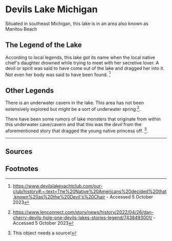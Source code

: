 # Devils Lake Michigan

Situated in southeast Michigan, this lake is in an area also known as Manitou Beach

## The Legend of the Lake

According to local legends, this lake got its name when the local native chief's daughter drowned while trying to meet with her secretive lover. A devil or spirit was said to have come out of the lake and dragged her into it. Not even her body was said to have been found. [^1] 

## Other Legends

There is an underwater cavern in the lake. This area has not been extensively explored but might be a sort of underwater spring.[^2]. 

There have been some rumors of lake monsters that originate from within this underwater cave/cavern and that this was the *devil* from the aforementioned story that dragged the young native princess off. [^Source]. 

---

## Sources
[^1]: https://www.devilslakeyachtclub.com/our-club/history#:~:text=The%20Native%20Americans%20decided%20that,known%20as%20the%20Devil's%20Chair - Accessed 5 October 2023

[^2]: https://www.lenconnect.com/story/news/history/2022/04/26/dan-cherry-devils-hole-one-devils-lakes-stories-legend/7438493001/ - Accessed 5 October 2023

[^Source]: This object needs a source!

## Footnotes

